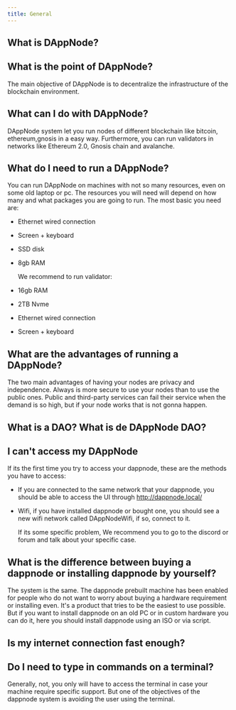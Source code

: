 ```yaml
---
title: General
---
```


## What is DAppNode?

## What is the point of DAppNode?

The main objective of DAppNode is to decentralize the infrastructure of the blockchain environment.

## What can I do with DAppNode?

DAppNode system let you run nodes of different blockchain like bitcoin, ethereum,gnosis in a easy way. Furthermore, you can run validators in networks like Ethereum 2.0, Gnosis chain and avalanche.

## What do I need to run a DAppNode?

You can run DAppNode on machines with not so many resources, even on some old laptop or pc. The resources you will need will depend on how many and what packages you are going to run.
The most basic you need are:

- Ethernet wired connection
- Screen + keyboard
- SSD disk
- 8gb RAM

  We recommend to run validator:

- 16gb RAM
- 2TB Nvme
- Ethernet wired connection
- Screen + keyboard

## What are the advantages of running a DAppNode?

The two main advantages of having your nodes are privacy and independence. Always is more secure to use your nodes than to use the public ones. Public and third-party services can fail their service when the demand is so high, but if your node works that is not gonna happen.

## What is a DAO? What is de DAppNode DAO?

## I can't access my DAppNode

If its the first time you try to access your dappnode, these are the methods you have to access:

- If you are connected to the same network that your dappnode, you should be able to access the UI through http://dappnode.local/
- Wifi, if you have installed dappnode or bought one, you should see a new wifi network called DAppNodeWifi, if so, connect to it.

  If its some specific problem, We recommend you to go to the discord or forum and talk about your specific case.

## What is the difference between buying a dappnode or installing dappnode by yourself?

The system is the same. The dappnode prebuilt machine has been enabled for people who do not want to worry about buying a hardware requirement or installing even. It's a product that tries to be the easiest to use possible.
But if you want to install dappnode on an old PC or in custom hardware you can do it, here you should install dappnode using an ISO or via script.

## Is my internet connection fast enough?

## Do I need to type in commands on a terminal?

Generally, not, you only will have to access the terminal in case your machine require specific support. But one of the objectives of the dappnode system is avoiding the user using the terminal.
